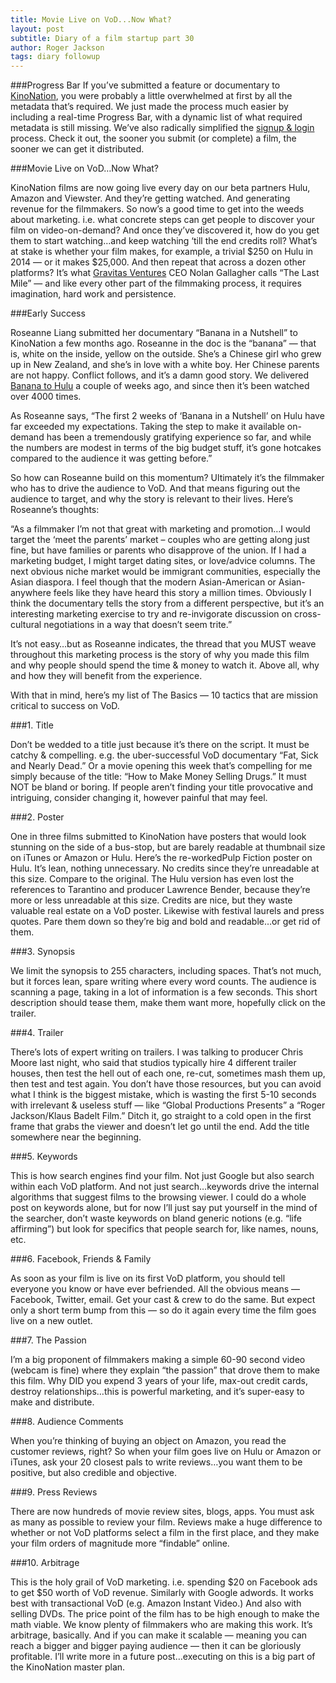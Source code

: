 ```yaml
---
title: Movie Live on VoD...Now What?
layout: post
subtitle: Diary of a film startup part 30
author: Roger Jackson
tags: diary followup
---
```

###Progress Bar
If you’ve submitted a feature or documentary to <a href="http://kinonation.com/">KinoNation</a>, you were probably a little overwhelmed at first by all the metadata that’s required. We just made the process much easier by including a real-time Progress Bar, with a dynamic list of what required metadata is still missing.  We’ve also radically simplified the <a href="http://beta.kinonation.com/user/register">signup & login</a> process. Check it out, the sooner you submit (or complete) a film, the sooner we can get it distributed.

###Movie Live on VoD…Now What?

KinoNation films are now going live every day on our beta partners Hulu, Amazon and Viewster. And they’re getting watched. And generating revenue for the filmmakers. So now’s a good time to get into the weeds about marketing. i.e. what concrete steps can get people to discover your film on video-on-demand? And once they’ve discovered it, how do you get them to start watching…and keep watching ‘till the end credits roll? What’s at stake is whether your film makes, for example, a trivial $250 on Hulu in 2014 — or it makes $25,000. And then repeat that across a dozen other platforms? It’s what <a href="http://www.gravitasventures.com/">Gravitas Ventures</a> CEO Nolan Gallagher calls “The Last Mile” — and like every other part of the filmmaking process, it requires imagination, hard work and persistence.

###Early Success

Roseanne Liang submitted her documentary “Banana in a Nutshell” to KinoNation a few months ago. Roseanne in the doc is the “banana” — that is, white on the inside, yellow on the outside. She’s a Chinese girl who grew up in New Zealand, and she’s in love with a white boy. Her Chinese parents are not happy. Conflict follows, and it’s a damn good story. We delivered <a href="http://www.hulu.com/search?q=Banana+in+a+Nutshell">Banana to Hulu</a> a couple of weeks ago, and since then it’s been watched over 4000 times.

As Roseanne says, “The first 2 weeks of ‘Banana in a Nutshell’ on Hulu have far exceeded my expectations. Taking the step to make it available on-demand has been a tremendously gratifying experience so far, and while the numbers are modest in terms of the big budget stuff, it’s gone hotcakes compared to the audience it was getting before.”

So how can Roseanne build on this momentum? Ultimately it’s the filmmaker who has to drive the audience to VoD. And that means figuring out the audience to target, and why the story is relevant to their lives. Here’s Roseanne’s thoughts:

“As a filmmaker I’m not that great with marketing and promotion…I would target the ‘meet the parents’ market – couples who are getting along just fine, but have families or parents who disapprove of the union. If I had a marketing budget, I might target dating sites, or love/advice columns. The next obvious niche market would be immigrant communities, especially the Asian diaspora. I feel though that the modern Asian-American or Asian-anywhere feels like they have heard this story a million times. Obviously I think the documentary tells the story from a different perspective, but it’s an interesting marketing exercise to try and re-invigorate discussion on cross-cultural negotiations in a way that doesn’t seem trite.”

It’s not easy…but as Roseanne indicates, the thread that you MUST weave throughout this marketing process is the story of why you made this film and why people should spend the time & money to watch it. Above all, why and how they will benefit from the experience.

With that in mind, here’s my list of The Basics — 10 tactics that are mission critical to success on VoD.

###1. Title

Don’t be wedded to a title just because it’s there on the script. It must be catchy & compelling.  e.g. the uber-successful VoD documentary “Fat, Sick and Nearly Dead.”  Or a movie opening this week that’s compelling for me simply because of the title: “How to Make Money Selling Drugs.” It must NOT be bland or boring. If people aren’t finding your title provocative and intriguing, consider changing it, however painful that may feel.

###2. Poster

One in three films submitted to KinoNation have posters that would look stunning on the side of a bus-stop, but are barely readable at thumbnail size on iTunes or Amazon or Hulu. Here’s the re-workedPulp Fiction poster on Hulu. It’s lean, nothing unnecessary. No credits since they’re unreadable at this size. Compare to the original. The Hulu version has even lost the references to Tarantino and producer Lawrence Bender, because they’re more or less unreadable at this size. Credits are nice, but they waste valuable real estate on a VoD poster. Likewise with festival laurels and press quotes. Pare them down so they’re big and bold and readable…or get rid of them.

###3. Synopsis

We limit the synopsis to 255 characters, including spaces. That’s not much, but it forces lean, spare writing where every word counts. The audience is scanning a page, taking in a lot of information is a few seconds. This short description should tease them, make them want more, hopefully click on the trailer.

###4. Trailer

There’s lots of expert writing on trailers. I was talking to producer Chris Moore last night, who said that studios typically hire 4 different trailer houses, then test the hell out of each one, re-cut, sometimes mash them up, then test and test again. You don’t have those resources, but you can avoid what I think is the biggest mistake, which is wasting the first 5-10 seconds with irrelevant & useless stuff — like “Global Productions Presents” a “Roger Jackson/Klaus Badelt Film.”  Ditch it, go straight to a cold open in the first frame that grabs the viewer and doesn’t let go until the end. Add the title somewhere near the beginning.

###5. Keywords

This is how search engines find your film. Not just Google but also search within each VoD platform. And not just search…keywords drive the internal algorithms that suggest films to the browsing viewer. I could do a whole post on keywords alone, but for now I’ll just say put yourself in the mind of the searcher, don’t waste keywords on bland generic notions (e.g. “life affirming”) but look for specifics that people search for, like names, nouns, etc.

###6. Facebook, Friends & Family

As soon as your film is live on its first VoD platform, you should tell everyone you know or have ever befriended. All the obvious means — Facebook, Twitter, email. Get your cast & crew to do the same. But expect only a short term bump from this — so do it again every time the film goes live on a new outlet.

###7. The Passion

I’m a big proponent of filmmakers making a simple 60-90 second video (webcam is fine) where they explain “the passion” that drove them to make this film. Why DID you expend 3 years of your life, max-out credit cards, destroy relationships…this is powerful marketing, and it’s super-easy to make and distribute.

###8. Audience Comments

When you’re thinking of buying an object on Amazon, you read the customer reviews, right? So when your film goes live on Hulu or Amazon or iTunes, ask your 20 closest pals to write reviews…you want them to be positive, but also credible and objective.

###9. Press Reviews

There are now hundreds of movie review sites, blogs, apps. You must ask as many as possible to review your film. Reviews make a huge difference to whether or not VoD platforms select a film in the first place, and they make your film orders of magnitude more “findable” online.

###10. Arbitrage

This is the holy grail of VoD marketing. i.e. spending $20 on Facebook ads to get $50 worth of VoD revenue. Similarly with Google adwords. It works best with transactional VoD (e.g. Amazon Instant Video.) And also with selling DVDs. The price point of the film has to be high enough to make the math viable. We know plenty of filmmakers who are making this work. It’s arbitrage, basically. And if you can make it scalable — meaning you can reach a bigger and bigger paying audience — then it can be gloriously profitable. I’ll write more in a future post…executing on this is a big part of the KinoNation master plan.
